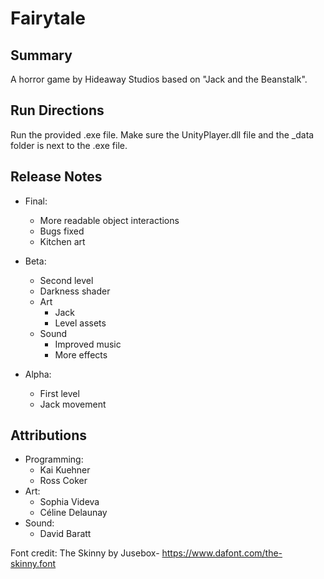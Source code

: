 # Fairytale

## Summary ##

A horror game by Hideaway Studios based on "Jack and the Beanstalk".

## Run Directions ##

Run the provided .exe file. Make sure the UnityPlayer.dll file and the _data folder is next to the .exe file.

## Release Notes ##

- Final:
  - More readable object interactions
  - Bugs fixed
  - Kitchen art

- Beta:
  - Second level
  - Darkness shader
  - Art
    - Jack
    - Level assets
  - Sound
    - Improved music
	- More effects

- Alpha:
  - First level
  - Jack movement

## Attributions ##

- Programming:
  - Kai Kuehner
  - Ross Coker
- Art:
  - Sophia Videva
  - Céline Delaunay
- Sound:
  - David Baratt

Font credit: The Skinny by Jusebox- https://www.dafont.com/the-skinny.font